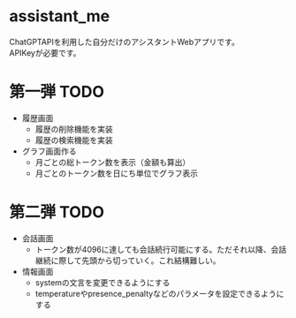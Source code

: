 # assistant_me
ChatGPTAPIを利用した自分だけのアシスタントWebアプリです。  
APIKeyが必要です。

# 第一弾 TODO
- 履歴画面
  - 履歴の削除機能を実装
  - 履歴の検索機能を実装
- グラフ画面作る
  - 月ごとの総トークン数を表示（金額も算出）
  - 月ごとのトークン数を日にち単位でグラフ表示

# 第二弾 TODO
- 会話画面
  - トークン数が4096に達しても会話続行可能にする。ただそれ以降、会話継続に際して先頭から切っていく。これ結構難しい。
- 情報画面
  - systemの文言を変更できるようにする
  - temperatureやpresence_penaltyなどのパラメータを設定できるようにする
